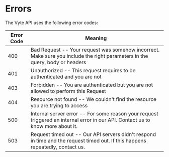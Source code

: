 # Errors

The Vyte API uses the following error codes:


Error Code | Meaning
---------- | -------
400 | Bad Request -- Your request was somehow incorrect. Make sure you include the right parameters in the query, body or headers
401 | Unauthorized -- This request requires to be authenticated and you are not
403 | Forbidden -- You are authenticated but you are not allowed to perform this Request
404 | Resource not found -- We couldn't find the resource you are trying to access
500 | Internal server error -- For some reason your request triggered an internal error in our API. Contact us to know more about it.
503 | Request timed out -- Our API servers didn't respond in time and the request timed out. If this happens repeatedly, contact us.
